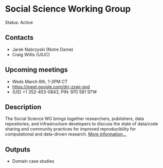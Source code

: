 # Social Science Working Group
Status: Active

## Contacts
* Jarek Nabrzyski (Notre Dame)
* Craig Willis (UIUC)

## Upcoming meetings

* Weds March 6th, 1-2PM CT
* https://meet.google.com/drr-zxwi-qvd
* (‪US‬) +1 352-453-0843‬, PIN: ‪970 581 971#‬

## Description 
The Social Science WG brings together researchers, publishers, data repositories, and infrastructure developers to discuss the state of data/code sharing and community practices for improved reproducibility for computational and data-driven research. [More information...](about.md)

## Outputs
* Domain case studies
